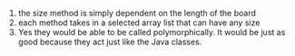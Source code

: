 1. the size method is simply dependent on the length of the board
2. each method takes in a selected array list that can have any size 
3. Yes they would be able to be called polymorphically. It would be just as good because they act just like the Java classes. 